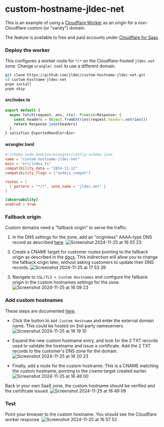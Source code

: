 # custom-hostname-jldec-net

This is an example of using a [Cloudflare Worker](https://developers.cloudflare.com/workers) as an origin for a non-Cloudflare custom (or "vanity") domain.

The feature is available to free and paid accounts under [Cloudflare for Saas](https://developers.cloudflare.com/cloudflare-for-platforms/cloudflare-for-saas/plans/).

### Deploy the worker
This configures a worker route for `*/*` on the Cloudflare-hosted `jldec.net` zone. Change `wrangler.toml` to use a different domain.

```sh
git clone https://github.com/jldec/custom-hostname-jldec-net.git
cd custom-hostname-jldec-net
pnpm install
pnpm ship
```

#### src/index.ts
```ts
export default {
  async fetch(request, env, ctx): Promise<Response> {
    const headers = Object.fromEntries(request.headers.entries())
    return Response.json(headers)
  },
} satisfies ExportedHandler<Env>
```

#### wrangler.toml
```toml
#:schema node_modules/wrangler/config-schema.json
name = "custom-hostname-jldec-net"
main = "src/index.ts"
compatibility_date = "2024-11-12"
compatibility_flags = ["nodejs_compat"]

routes = [
  { pattern = "*/*", zone_name = "jldec.net" }
]

[observability]
enabled = true
```

### Fallback origin
Custom domains need a "fallback origin" to serve the traffic.

1. In the DNS settings for the zone, add an "originless" AAAA-type DNS record as described [here](https://developers.cloudflare.com/cloudflare-for-platforms/cloudflare-for-saas/start/advanced-settings/worker-as-origin/).
![Screenshot 2024-11-25 at 16 05 23](https://github.com/user-attachments/assets/98b3cfde-3f23-4bfc-8365-713b75bdb7c4)

2. Create a CNAME target for customer routes pointing to the fallback origin as described in the [docs](https://developers.cloudflare.com/cloudflare-for-platforms/cloudflare-for-saas/start/getting-started/#2-optional-create-cname-target). This indirection will allow you to change the fallback origin later, without asking customers to update their DNS records.
![Screenshot 2024-11-25 at 17 53 39](https://github.com/user-attachments/assets/f19fc75b-f94c-4f04-bfa4-c6deed10dd67)

4. Navigate to `SSL/TLS > Custom Hostnames` and configure the fallback origin in the custom hostnames settings for the zone.
![Screenshot 2024-11-25 at 16 09 23](https://github.com/user-attachments/assets/55db20cd-27ad-4a00-a0de-adb818747781)

### Add custom hostnames
These steps are documented [here](https://developers.cloudflare.com/cloudflare-for-platforms/cloudflare-for-saas/start/getting-started/#per-hostname-setup).

- Click the button to `Add Custom Hostname` and enter the external domain name. This could be hosted on 3rd-party nameservers.
![Screenshot 2024-11-25 at 16 19 10](https://github.com/user-attachments/assets/36f28e30-3aa9-4485-9f44-af37470415ad)

- Expand the new custom hostname entry, and look for the 2 TXT records used to validate the hostname and issue a certificate. Add the 2 TXT records to the customer's DNS zone for the domain.
![Screenshot 2024-11-25 at 16 20 23](https://github.com/user-attachments/assets/0b572ef4-4713-4980-8486-943b3f58d2db)

- Finally, add a route for the custom hostname. This is a CNAME matching the custom hostname, pointing to the cname target created earlier. 
![Screenshot 2024-11-25 at 16 48 00](https://github.com/user-attachments/assets/60864735-d9d1-4aab-a799-6f8ce08c263d)

Back in your own SaaS zone, the custom hostname should be verified and the certificate issued.
![Screenshot 2024-11-25 at 16 49 09](https://github.com/user-attachments/assets/3ac39ef7-adee-4f44-8c63-06f74d4910f6)

### Test
Point your browser to the custom hostname. You should see the Cloudflare worker response.
![Screenshot 2024-11-25 at 16 57 52](https://github.com/user-attachments/assets/2f106ecd-52f1-49a7-8d20-b1fd4d1b9b7e)

